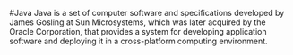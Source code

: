 #Java
Java is a set of computer software and specifications developed by James Gosling at Sun Microsystems, which was later acquired by the Oracle Corporation, that provides a system for developing application software and deploying it in a cross-platform computing environment. 